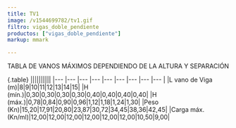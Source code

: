 ```yaml
---
title: TV1
image: /v1544699782/tv1.gif
filtro: vigas_doble_pendiente
productos: ["vigas_doble_pendiente"]
markup: mmark

---
```



TABLA DE VANOS MÁXIMOS DEPENDIENDO DE LA ALTURA Y SEPARACIÓN

{.table}
||||||||||
|--- |--- |--- |--- |--- |--- |--- |--- |--- |
|L vano de Viga (m)|8|9|10|11|12|13|14|15|
|H (mín.)|0,30|0,30|0,30|0,30|0,40|0,40|0,40|0,40|
|H (máx.)|0,78|0,84|0,90|0,96|1,12|1,18|1,24|1,30|
|Peso (Kn)|15,20|17,91|20,80|23,87|30,72|34,45|38,36|42,45|
|Carga máx. (Kn/ml)|12,00|12,00|12,00|12,00|12,00|12,00|10,50|9,00|
